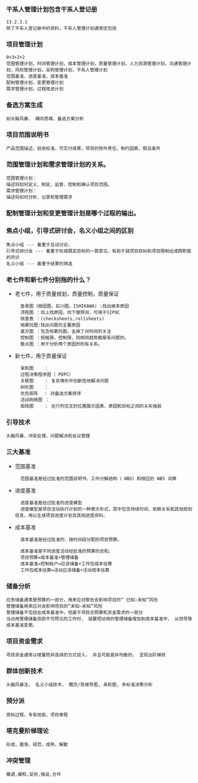 ### 干系人管理计划包含干系人登记册
	13.2.3.1
	除了干系人登记册中的资料，干系人管理计划通常还包括

### 项目管理计划
	9+3+2+2
	范围管理计划，时间管理计划，成本管理计划，质量管理计划，人力资源管理计划，沟通管理计划，风险管理计划，采购管理计划，干系人管理计划
	范围基准，进度基准，成本基准
	配制管理计划，变更管理计划
    需求管理计划，过程改进计划

### 备选方案生成
	如头脑风暴、 横向思维、备选方案分析

### 项目范围说明书
	产品范围描述，验收标准，可交付成果，项目的除外责任，制约因素，假设条件

### 范围管理计划和需求管理计划的关系。
	范围管理计划：
	描述将如何定义、制定、监督、控制和确认项目范围。
	需求管理计划：
	描述将如何分析、记录和管理需求

### 配制管理计划和变更管理计划是哪个过程的输出。


### 焦点小组，引导式研讨会，名义小组之间的区别
	焦点小组 --- 着重于互动讨论，
	引导式研讨会 --- 着重于形成既定目标的一致意见，有助于就项目目标和项目限制达成跨职能的共识
	名义小组 --- 着重于结果的筛选


### 老七件和新七件分别指的什么？
* 老七件，用于质量规划，质量控制，质量保证

		鱼骨图（根因图，石川图，ISHIKAWA) :找出根本原因
	    流程图 ：向上找原因，向下做预测，可用于SIPOC
		核查表 ：(checksheets,rollsheets) 
		帕累托图:找出问题的主要原因
		直方图 ：包含帕累托图，去掉了对时间的关注
		控制图 ：规格限，控制限，同侧同趋势都是有问题的。
		散点图 ：用于分析两个原因的的有关系。
* 新七件，用于质量保证

		亲和图    ：
		过程决策程序图（ PDPC）
		关联图    ： 复杂情形中创新性地解决问题
		树形图    ：
		优先矩阵  ： 对备选方案排序
		活动网络图 ：
		矩阵图    ： 在行列交叉的位置展示因素、原因和目标之间的关系强弱

### 引导技术
	头脑风暴、冲突处理、问题解决和会议管理

### 三大基准
* 范围基准

		范围基准是经过批准的范围说明书、工作分解结构（ WBS）和相应的 WBS 词典
* 进度基准

		进度基准是经过批准的进度模型
		进度模型是项目活动执行计划的一种表示形式，其中包含持续时间、依赖关系和其他规划信息，用以生成项目进度计划及其他进度资料。
* 成本基准

		成本基准是经过批准的、按时间段分配的项目预算。

        成本基准是不同进度活动经批准的预算的总和。
		项目预算=成本基准+管理储备
		成本基准=控制帐户=应该储备+工作包成本估算
		工作包成本估算=活动应该储备+活动成本估算
### 储备分析
	应急储备通常是预算的一部分，用来应对那些会影响项目的“ 已知—未知”风险
	管理储备用来应对会影响项目的“未知—未知”风险
	管理储备不包括在成本基准中，但属于项目总预算和资金需求的一部分
	当动用管理储备资助不可预见的工作时， 就要把动用的管理储备增加到成本基准中， 从而导致成本基准变更。

### 项目资金需求
	项目资金通常以增量而非连续的方式投入， 并且可能是非均衡的， 呈现出阶梯状

### 群体创新技术
	头脑风暴法， 名义小组技术， 概念/思维导图, 亲和图, 多标准决策分析

### 预分派
	竞标过程，专有技能，项目章程

### 塔克曼阶梯理论
	形成，震荡，规范，成熟，解散

### 冲突管理
	撤退,缓和,妥协,强迫,合作

		
